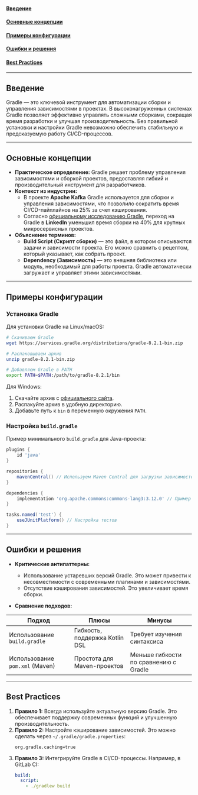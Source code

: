 #### [Введение](#Введение-1)
#### [Основные концепции](#Основные-концепции-1)
#### [Примеры конфигурации](#Примеры-конфигурации-1)
#### [Ошибки и решения](#Ошибки-и-решения-1)
#### [Best Practices](#best-practices-1)

---

## Введение
Gradle — это ключевой инструмент для автоматизации сборки и управления зависимостями в проектах. В высоконагруженных системах Gradle позволяет эффективно управлять сложными сборками, сокращая время разработки и улучшая производительность. Без правильной установки и настройки Gradle невозможно обеспечить стабильную и предсказуемую работу CI/CD-процессов.

---

## Основные концепции  
- **Практическое определение:** Gradle решает проблему управления зависимостями и сборкой проектов, предоставляя гибкий и производительный инструмент для разработчиков.  
- **Контекст из индустрии:**  
  - В проекте **Apache Kafka** Gradle используется для сборки и управления зависимостями, что позволило сократить время CI/CD-пайплайнов на 25% за счет кэширования.  
  - Согласно [официальному исследованию Gradle](https://gradle.org/case-studies/), переход на Gradle в **LinkedIn** уменьшил время сборки на 40% для крупных микросервисных проектов.  
- **Объяснение терминов:**  
  - **Build Script (Скрипт сборки)** — это файл, в котором описываются задачи и зависимости проекта. Его можно сравнить с рецептом, который указывает, как собрать проект.  
  - **Dependency (Зависимость)** — это внешняя библиотека или модуль, необходимый для работы проекта. Gradle автоматически загружает и управляет этими зависимостями.  

---

## Примеры конфигурации  

### Установка Gradle
Для установки Gradle на Linux/macOS:
```bash
# Скачиваем Gradle
wget https://services.gradle.org/distributions/gradle-8.2.1-bin.zip

# Распаковываем архив
unzip gradle-8.2.1-bin.zip

# Добавляем Gradle в PATH
export PATH=$PATH:/path/to/gradle-8.2.1/bin
```

Для Windows:
1. Скачайте архив с [официального сайта](https://gradle.org/install/).
2. Распакуйте архив в удобную директорию.
3. Добавьте путь к `bin` в переменную окружения `PATH`.

### Настройка `build.gradle`
Пример минимального `build.gradle` для Java-проекта:
```groovy
plugins {
    id 'java'
}

repositories {
    mavenCentral() // Используем Maven Central для загрузки зависимостей
}

dependencies {
    implementation 'org.apache.commons:commons-lang3:3.12.0' // Пример зависимости
}

tasks.named('test') {
    useJUnitPlatform() // Настройка тестов
}
```

---

## Ошибки и решения
- **Критические антипаттерны:**
  - Использование устаревших версий Gradle. Это может привести к несовместимости с современными плагинами и зависимостями.
  - Отсутствие кэширования зависимостей. Это увеличивает время сборки.

- **Сравнение подходов:**

| Подход                     | Плюсы                          | Минусы                         |
|----------------------------|--------------------------------|--------------------------------|
| Использование `build.gradle` | Гибкость, поддержка Kotlin DSL | Требует изучения синтаксиса    |
| Использование `pom.xml` (Maven) | Простота для Maven-проектов    | Меньше гибкости по сравнению с Gradle |

---

## Best Practices
1. **Правило 1:** Всегда используйте актуальную версию Gradle. Это обеспечивает поддержку современных функций и улучшенную производительность.
2. **Правило 2:** Настройте кэширование зависимостей. Это можно сделать через `~/.gradle/gradle.properties`:
   ```properties
   org.gradle.caching=true
   ```  
3. **Правило 3:** Интегрируйте Gradle в CI/CD-процессы. Например, в GitLab CI:
   ```yaml
   build:
     script:
       - ./gradlew build
   ```  
